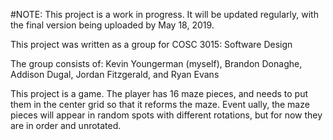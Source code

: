 #NOTE: This project is a work in progress. It will be updated regularly, with the final version being uploaded by May 18, 2019.

This project was written as a group for COSC 3015: Software Design

The group consists of: Kevin Youngerman (myself), Brandon Donaghe, Addison Dugal, Jordan Fitzgerald, and Ryan Evans

This project is a game. The player has 16 maze pieces, and needs to put them in the center grid so that it reforms the maze. Event ually, the maze pieces will appear in random spots with different rotations, but for now they are in order and unrotated. 
